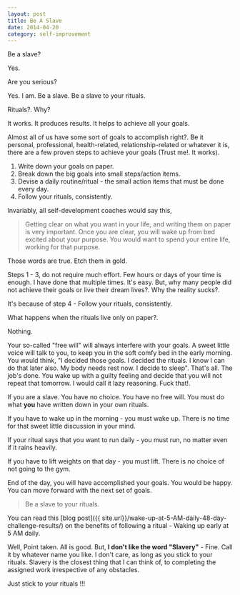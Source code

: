 ```yaml
---
layout: post
title: Be A Slave
date: 2014-04-20
category: self-improvement
---
```


Be a slave?

Yes.

Are you serious?

Yes. I am. Be a slave. Be a slave to your rituals.

Rituals?. Why?

It works. It produces results. It helps to achieve all your goals.

Almost all of us have some sort of goals to accomplish right?. Be it personal, professional, health-related, relationship-related or whatever it is, there are a few proven steps to achieve your goals (Trust me!. It works).

1. Write down your goals on paper.
2. Break down the big goals into small steps/action items.
3. Devise a daily routine/ritual - the small action items that must be done every day.
4. Follow your rituals, consistently.

Invariably, all self-development coaches would say this,

> Getting clear on what you want in your life, and writing them on paper is very important. Once you are clear, you will wake up from bed excited about your purpose. You would want to spend your entire life, working for that purpose.  

Those words are true. Etch them in gold. 

Steps 1 - 3, do not require much effort. Few hours or days of your time is enough. I have done that multiple times. It's easy. But, why many people did not achieve their goals or live their dream lives?. Why the reality sucks?. 

It's because of step 4 - Follow your rituals, consistently.

What happens when the rituals live only on paper?. 

Nothing.

Your so-called "free will" will always interfere with your goals. A sweet little voice will talk to you, to keep you in the soft comfy bed in the early morning. You would think, "I decided those goals. I decided the rituals. I know I can do that later also. My body needs rest now. I decide to sleep". That's all. The job's done. You wake up with a guilty feeling and decide that you will not repeat that tomorrow. I would call it lazy reasoning. Fuck that!.

If you are a slave. You have no choice. You have no free will. You must do what **you** have written down in your own rituals.

If you have to wake up in the morning - you must wake up. There is no time for that sweet little discussion in your mind. 

If your ritual says that you want to run daily - you must run, no matter even if it rains heavily.  

If you have to lift weights on that day - you must lift. There is no choice of not going to the gym.  

End of the day, you will have accomplished your goals. You would be happy. You can move forward with the next set of goals.  
     
> Be a slave to your rituals.  

You can read this [blog post]({{ site.url}}/wake-up-at-5-AM-daily-48-day-challenge-results/) on the benefits of following a ritual - Waking up early at 5 AM daily.  

Well, Point taken. All is good. But, **I don't like the word "Slavery"** - Fine. Call it by whatever name you like. I don't care, as long as you stick to your rituals. Slavery is the closest thing that I can think of, to completing the assigned work irrespective of any obstacles. 

Just stick to your rituals !!!
